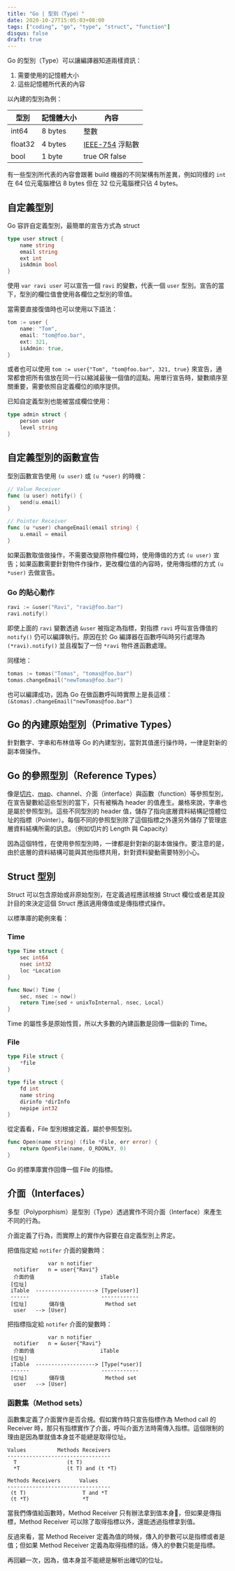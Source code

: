 ```yaml
---
title: "Go | 型別（Type）"
date: 2020-10-27T15:05:03+08:00
tags: ["coding", "go", "type", "struct", "function"]
disqus: false
draft: true
---
```


Go 的型別（Type）可以讓編譯器知道兩樣資訊：

1. 需要使用的記憶體大小
2. 這些記憶體所代表的內容

以內建的型別為例：

|型別|記憶體大小|內容|
|----|----|----|
|int64|8 bytes|整數|
|float32|4 bytes|[IEEE-754](https://en.wikipedia.org/wiki/IEEE_754) 浮點數|
|bool|1 byte|true OR false|

有一些型別所代表的內容會跟著 build 機器的不同架構有所差異，例如同樣的 `int` 在 64 位元電腦裡佔 8 bytes 但在 32 位元電腦裡只佔 4 bytes。 

## 自定義型別

Go 容許自定義型別，最簡單的宣告方式為 struct

```go
type user struct {
    name string
    email string
    ext int
    isAdmin bool
}
```

使用 `var ravi user` 可以宣告一個 `ravi` 的變數，代表一個 `user` 型別。宣告的當下，型別的欄位值會使用各欄位之型別的零值。

當需要直接復值時也可以使用以下語法：

```go
tom := user {
    name: "Tom",
    email: "tom@foo.bar",
    ext: 321,
    isAdmin: true,
}
```

或者也可以使用 `tom := user{"Tom", "tom@foo.bar", 321, true}` 來宣告，通常都會把所有值放在同一行以縮減最後一個值的逗點。用單行宣告時，變數順序至關重要，需要依照自定義欄位的順序提供。

已知自定義型別也能被當成欄位使用：

```go
type admin struct {
    person user
    level string
}
```

## 自定義型別的函數宣告

型別函數宣告使用 `(u user)` 或 `(u *user)` 的時機：

```go
// Value Receiver
func (u user) notify() {
    send(u.email)
}

// Pointer Receiver
func (u *user) changeEmail(email string) {
    u.email = email
}
```

如果函數取值做操作，不需要改變原物件欄位時，使用傳值的方式 `(u user)` 宣告；如果函數需要針對物件作操作，更改欄位值的內容時，使用傳指標的方式 `(u *user)` 去做宣告。

### Go 的貼心動作

```go
ravi := &user("Ravi", "ravi@foo.bar")
ravi.notify()
```

即使上面的 `ravi` 變數透過 `&user` 被指定為指標，對指摽 `ravi` 呼叫宣告傳值的 `notify()` 仍可以編譯執行。原因在於 Go 編譯器在函數呼叫時另行處理為 `(*ravi).notify()` 並且複製了一份 `*ravi` 物件進函數處理。

同樣地：

```go
tomas := tomas("Tomas", "tomas@foo.bar")
tomas.changeEmail("newTomas@foo.bar")
```

也可以編譯成功，因為 Go 在做函數呼叫時實際上是長這樣： `(&tomas).changeEmail("newTomas@foo.bar")`

## Go 的內建原始型別（Primative Types）

針對數字、字串和布林值等 Go 的內建型別，當對其值進行操作時，一律是對新的副本做操作。

## Go 的參照型別（Reference Types）

像是[切片](/posts/go-slice)、[map](/posts/go-map)、channel、介面（interface）與函數（function）等參照型別，在宣告變數給這些型別的當下，只有被稱為 header 的值產生。嚴格來說，字串也是屬於參照型別。這些不同型別的 header 值，儲存了指向底層資料結構記憶體位址的指標（Pointer）。每個不同的參照型別除了這個指標之外還另外儲存了管理底層資料結構所需的訊息。（例如切片的 Length 與 Capacity）

因為這個特性，在使用參照型別時，一律都是針對新的副本做操作。要注意的是，由於底層的資料結構可能與其他指標共用，針對資料變動需要特別小心。

## Struct 型別

Struct 可以包含原始或非原始型別，在定義過程應該根據 Struct 欄位或者是其設計目的來決定這個 Struct 應該適用傳值或是傳指標式操作。

以標準庫的範例來看：

### Time

```go
type Time struct {
    sec int64
    nsec int32
    loc *Location
}

func Now() Time {
    sec, nsec := now()
    return Time{sed + unixToInternal, nsec, Local}
}
```

Time 的屬性多是原始性質，所以大多數的內建函數是回傳一個新的 Time。

### File

```go
type File struct {
    *file
}

type file struct {
    fd int
    name string
    dirinfo *dirInfo
    nepipe int32
}
```

從定義看，File 型別根據定義，屬於參照型別。

```go
func Open(name string) (file *File, err error) {
    return OpenFile(name, O_RDONLY, 0)
}
```

Go 的標準庫實作回傳一個 File 的指標。

## 介面（Interfaces）

多型（Polyporphism）是型別（Type）透過實作不同介面（Interface）來產生不同的行為。

介面定義了行為，而實際上的實作內容要在自定義型別上界定。

把值指定給 `notifer` 介面的變數時：

```
             var n notifier
  notifier   n = user{"Ravi"}
  介面的值                     iTable
 [位址]
 iTable  -------------------> [Type(user)]
 ------                       ------------
 [位址]       儲存值             Method set
  user   --> [User] 
```

把指標指定給 `notifer` 介面的變數時：

```
             var n notifier
  notifier   n = &user{"Ravi"}
  介面的值                     iTable
 [位址]
 iTable  -------------------> [Type(*user)]
 ------                       ------------
 [位址]       儲存值             Method set
  user   --> [User] 
```

### 函數集（Method sets）

函數集定義了介面實作是否合規。假如實作時只宣告指標作為 Method call 的 Receiver 時，那只有指標實作了介面，呼叫介面方法時需傳入指標。這個限制的理由是因為單就值本身並不能總是取得位址。

```
Values          Methods Receivers
---------------------------------
  T                (t T)
  *T               (t T) and (t *T)

Methods Receivers      Values
---------------------------------
 (t T)                  T and *T
 (t *T)                 *T
```

當我們傳值給函數時，Method Receiver 只有辦法拿到值本身，但如果是傳指標，Method Receiver 可以除了取得指標以外，還能透過指標拿到值。

反過來看，當 Method Receiver 定義為值的時候，傳入的參數可以是指標或者是值；但如果 Method Receiver 定義為取得指標的話，傳入的參數只能是指標。

再回顧一次，因為，值本身並不能總是解析出確切的位址。

